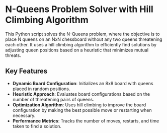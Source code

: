 # N-Queens Problem Solver with Hill Climbing Algorithm

This Python script solves the N-Queens problem, where the objective is to place N queens on an NxN chessboard without any two queens threatening each other. It uses a hill climbing algorithm to efficiently find solutions by adjusting queen positions based on a heuristic that minimizes mutual threats.

## Key Features

- **Dynamic Board Configuration**: Initializes an 8x8 board with queens placed in random positions.
- **Heuristic Approach**: Evaluates board configurations based on the number of threatening pairs of queens.
- **Optimization Algorithm**: Uses hill climbing to improve the board configuration by making the best possible move or restarting when necessary.
- **Performance Metrics**: Tracks the number of moves, restarts, and time taken to find a solution.

